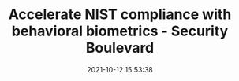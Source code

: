 ---
"title": "Accelerate NIST compliance with behavioral biometrics - Security Boulevard"
"date": "2021-10-12 15:53:38"
"feed_name": "GOOGLENEWSINDUSTRIAL"
"feed_website": "https://news.google.com/search?q=industrial%2Bincident&hl=en-US&gl=US&ceid=US:en"
"feed_rss": "https://news.google.com/rss/search?q=industrial%2Bincident&hl=en-US&gl=US&ceid=US:en"
"link": "https://securityboulevard.com/2021/10/accelerate-nist-compliance-with-behavioral-biometrics/"
"source": "{'href': 'https://securityboulevard.com', 'title': 'Security Boulevard'}"
"file": "_posts/2021-1-1-f33d7bb59002cb28f11636b8688989daa65f3cd4.md"
"accident": "0"
"drilling": "0"
"dead": "0"
"injured": "0"
"arrested": "0"
"place": "unknown place"
"where": "unknown site"
"causes": "unknown"
"place_uri": "unknown place"
---